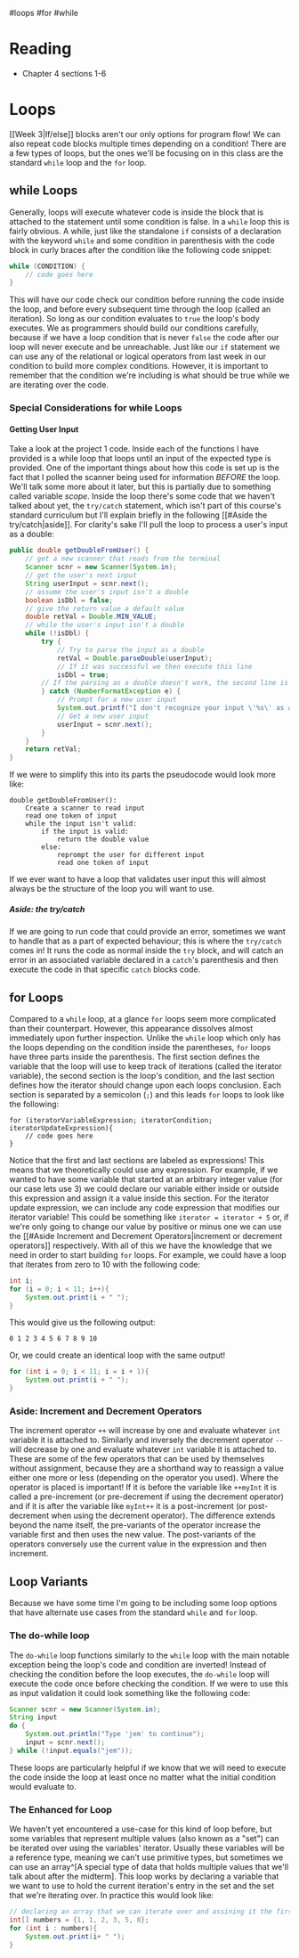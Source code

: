 #loops #for #while 
# Reading
* Chapter 4 sections 1-6
# Loops
[[Week 3|If/else]] blocks aren't our only options for program flow! We can also repeat code blocks multiple times depending on a condition! There are a few types of loops, but the ones we'll be focusing on in this class are the standard `while` loop and the `for` loop. 
## while Loops
Generally, loops will execute whatever code is inside the block that is attached to the statement until some condition is false. In a `while` loop this is fairly obvious. A while, just like the standalone `if` consists of a declaration with the keyword `while` and some condition in parenthesis with the code block in curly braces after the condition like the following code snippet:
```java
while (CONDITION) {
	// code goes here
}
```
This will have our code check our condition before running the code inside the loop, and before every subsequent time through the loop (called an iteration). So long as our condition evaluates to `true` the loop's body executes. We as programmers should build our conditions carefully, because if we have a loop condition that is never `false` the code after our loop will never execute and be unreachable.
Just like our `if` statement we can use any of the relational or logical operators from last week in our condition to build more complex conditions. However, it is important to remember that the condition we're including is what should be true while we are iterating over the code.
### Special Considerations for while Loops
#### Getting User Input
Take a look at the project 1 code. Inside each of the functions I have provided is a while loop that loops until an input of the expected type is provided. One of the important things about how this code is set up is the fact that I polled the scanner being used for information *BEFORE* the loop. We'll talk some more about it later, but this is partially due to something called variable *scope*. Inside the loop there's some code that we haven't talked about yet, the `try/catch` statement, which isn't part of this course's standard curriculum but I'll explain briefly in the following [[#Aside the try/catch|aside]].
For clarity's sake I'll pull the loop to process a user's input as a double:
```java
public double getDoubleFromUser() {
	// get a new scanner that reads from the terminal
	Scanner scnr = new Scanner(System.in);
	// get the user's next input
	String userInput = scnr.next();
	// assume the user's input isn't a double
	boolean isDbl = false;
	// give the return value a default value
	double retVal = Double.MIN_VALUE;
	// while the user's input isn't a double
	while (!isDbl) {
		try {
			// Try to parse the input as a double
			retVal = Double.parseDouble(userInput);
			// If it was successful we then execute this line
			isDbl = true;
		// If the parsing as a double doesn't work, the second line is skipped and the catch runs instead.
		} catch (NumberFormatException e) {
			// Prompt for a new user input
			System.out.printf("I don't recognize your input \'%s\' as a double. Please try again.\n", userInput);
			// Get a new user input
			userInput = scnr.next();
		}
	}
	return retVal;
}
```
If we were to simplify this into its parts the pseudocode would look more like:
```pseudocode
double getDoubleFromUser():
	Create a scanner to read input
	read one token of input
	while the input isn't valid:
		if the input is valid:
			return the double value
		else:
			reprompt the user for different input
			read one token of input
```
If we ever want to have a loop that validates user input this will almost always be the structure of the loop you will want to use.
##### Aside: the try/catch
If we are going to run code that could provide an error, sometimes we want to handle that as a part of expected behaviour; this is where the `try/catch` comes in! It runs the code as normal inside the `try` block, and will catch an error in an associated variable declared in a `catch`'s parenthesis and then execute the code in that specific `catch` blocks code.
## for Loops
Compared to a `while` loop, at a glance `for` loops seem more complicated than their counterpart. However, this appearance dissolves almost immediately upon further inspection. Unlike the `while` loop which only has the loops depending on the condition inside the parentheses, `for` loops have three parts inside the parenthesis. The first section defines the variable that the loop will use to keep track of iterations (called the iterator variable), the second section is the loop's condition, and the last section defines how the iterator should change upon each loops conclusion. Each section is separated by a semicolon (`;`) and this leads `for` loops to look like the following:
```pseudocode
for (iteratorVariableExpression; iteratorCondition; iteratorUpdateExpression){
	// code goes here
}
```
Notice that the first and last sections are labeled as expressions! This means that we theoretically could use any expression. For example, if we wanted to have some variable that started at an arbitrary integer value (for our case lets use 3) we could declare our variable either inside or outside this expression and assign it a value inside this section.
For the iterator update expression, we can include any code expression that modifies our iterator variable! This could be something like `iterator = iterator + 5` or, if we're only going to change our value by positive or minus one we can use the [[#Aside Increment and Decrement Operators|increment or decrement operators]] respectively.
With all of this we have the knowledge that we need in order to start building `for` loops. For example, we could have a loop that iterates from zero to 10 with the following code:
```java
int i;
for (i = 0; i < 11; i++){
	System.out.print(i + " ");
}
```
This would give us the following output:
```
0 1 2 3 4 5 6 7 8 9 10
```
Or, we could create an identical loop with the same output!
```java
for (int i = 0; i < 11; i = i + 1){
	System.out.print(i + " ");
}
```
### Aside: Increment and Decrement Operators
The increment operator `++` will increase by one and evaluate whatever `int` variable it is attached to. Similarly and inversely the decrement operator `--` will decrease by one and evaluate whatever `int` variable it is attached to. These are some of the few operators that can be used by themselves without assignment, because they are a shorthand way to reassign a value either one more or less (depending on the operator you used). Where the operator is placed is important! If it is before the variable like `++myInt` it is called a pre-increment (or pre-decrement if using the decrement operator) and if it is after the variable like `myInt++` it is a post-increment (or post-decrement when using the decrement operator). The difference extends beyond the name itself, the pre-variants of the operator increase the variable first and then uses the new value. The post-variants of the operators conversely use the current value in the expression and then increment.
## Loop Variants
Because we have some time I'm going to be including some loop options that have alternate use cases from the standard `while` and `for` loop.
### The do-while loop
The `do-while` loop functions similarly to the `while` loop with the main notable exception being the loop's code and condition are inverted! Instead of checking the condition before the loop executes, the `do-while` loop will execute the code once before checking the condition. If we were to use this as input validation it could look something like the following code:
```java
Scanner scnr = new Scanner(System.in);
String input
do {
	System.out.println("Type 'jem' to continue");
	input = scnr.next();
} while (!input.equals("jem"));
```
These loops are particularly helpful if we know that we will need to execute the code inside the loop at least once no matter what the initial condition would evaluate to.
### The Enhanced for Loop
We haven't yet encountered a use-case for this kind of loop before, but some variables that represent multiple values (also known as a "set") can be iterated over using the variables' iterator. Usually these variables will be a reference type, meaning we can't use primitive types, but sometimes we can use an array^[A special type of data that holds multiple values that we'll talk about after the midterm]. This loop works by declaring a variable that we want to use to hold the current iteration's entry in the set and the set that we're iterating over. In practice this would look like:
```java
// declaring an array that we can iterate over and assining it the first 6 values of the Fibonacci sequence
int[] numbers = {1, 1, 2, 3, 5, 8};
for (int i : numbers){
	System.out.print(i+ " ");
}
```